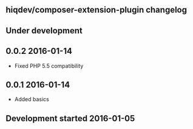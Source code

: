 hiqdev/composer-extension-plugin changelog
------------------------------------------

## Under development


## 0.0.2 2016-01-14

- Fixed PHP 5.5 compatibility

## 0.0.1 2016-01-14

- Added basics

## Development started 2016-01-05

